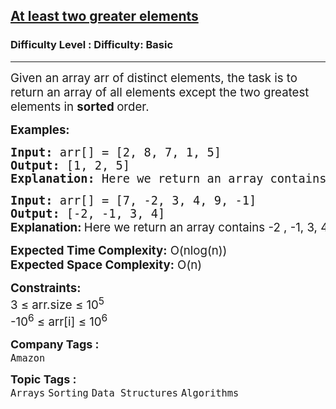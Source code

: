 <h2><a href="https://www.geeksforgeeks.org/problems/at-least-two-greater-elements4625/0">At least two greater elements</a></h2><h3>Difficulty Level : Difficulty: Basic</h3><hr><div class="problems_problem_content__Xm_eO"><p><span style="font-size: 14pt;">Given an array arr of distinct elements, the task is to return an array of all elements except the two greatest elements in <strong>sorted </strong>order.</span></p>
<p><span style="font-size: 14pt;"><strong>Examples:</strong></span></p>
<pre><span style="font-size: 14pt;"><strong>Input: </strong>arr[] = [2, 8, 7, 1, 5]
<strong>Output:</strong> [1, 2, 5] 
<strong>Explanation: </strong>Here we return an array contains 1 , 2, 5 and we leave two greatest elements 7 &amp; 8. </span></pre>
<pre><span style="font-size: 14pt;"><strong>Input: </strong>arr[] = [7, -2, 3, 4, 9, -1]</span><br><span style="font-size: 14pt;"><strong>Output: </strong>[-2, -1, 3, 4]<br><strong style="font-size: 14pt; font-family: -apple-system, BlinkMacSystemFont, 'Segoe UI', Roboto, Oxygen, Ubuntu, Cantarell, 'Open Sans', 'Helvetica Neue', sans-serif;">Explanation: </strong><span style="font-size: 14pt; font-family: -apple-system, BlinkMacSystemFont, 'Segoe UI', Roboto, Oxygen, Ubuntu, Cantarell, 'Open Sans', 'Helvetica Neue', sans-serif;">Here we return an array contains -2 , -1, 3, 4 and we leave two greatest elements 7 &amp; 9. </span></span></pre>
<p><span style="font-size: 14pt;"><strong>Expected Time Complexity:</strong> O(nlog(n))<br><strong>Expected Space </strong><strong style="font-family: -apple-system, BlinkMacSystemFont, 'Segoe UI', Roboto, Oxygen, Ubuntu, Cantarell, 'Open Sans', 'Helvetica Neue', sans-serif;">Complexity</strong><strong style="font-family: -apple-system, BlinkMacSystemFont, 'Segoe UI', Roboto, Oxygen, Ubuntu, Cantarell, 'Open Sans', 'Helvetica Neue', sans-serif;">:</strong><span style="font-family: -apple-system, BlinkMacSystemFont, 'Segoe UI', Roboto, Oxygen, Ubuntu, Cantarell, 'Open Sans', 'Helvetica Neue', sans-serif;"> O(n)</span></span></p>
<p><span style="font-size: 14pt;"><strong>Constraints:</strong><br>3 ≤ arr.size ≤ 10<sup>5</sup><br>-10<sup>6</sup> ≤ arr[i] ≤ 10<sup>6</sup></span></p></div><p><span style=font-size:18px><strong>Company Tags : </strong><br><code>Amazon</code>&nbsp;<br><p><span style=font-size:18px><strong>Topic Tags : </strong><br><code>Arrays</code>&nbsp;<code>Sorting</code>&nbsp;<code>Data Structures</code>&nbsp;<code>Algorithms</code>&nbsp;